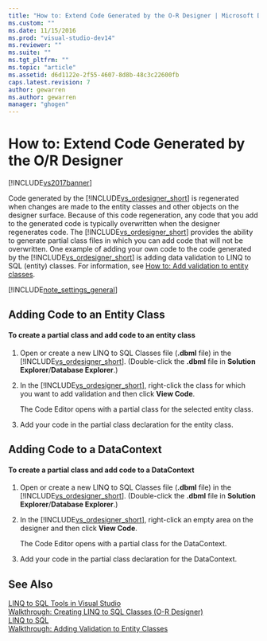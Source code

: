 ```yaml
---
title: "How to: Extend Code Generated by the O-R Designer | Microsoft Docs"
ms.custom: ""
ms.date: 11/15/2016
ms.prod: "visual-studio-dev14"
ms.reviewer: ""
ms.suite: ""
ms.tgt_pltfrm: ""
ms.topic: "article"
ms.assetid: d6d1122e-2f55-4607-8d8b-48c3c22600fb
caps.latest.revision: 7
author: gewarren
ms.author: gewarren
manager: "ghogen"
---
```

# How to: Extend Code Generated by the O/R Designer
[!INCLUDE[vs2017banner](../includes/vs2017banner.md)]

  
Code generated by the [!INCLUDE[vs_ordesigner_short](../includes/vs-ordesigner-short-md.md)] is regenerated when changes are made to the entity classes and other objects on the designer surface. Because of this code regeneration, any code that you add to the generated code is typically overwritten when the designer regenerates code. The [!INCLUDE[vs_ordesigner_short](../includes/vs-ordesigner-short-md.md)] provides the ability to generate partial class files in which you can add code that will not be overwritten. One example of adding your own code to the code generated by the [!INCLUDE[vs_ordesigner_short](../includes/vs-ordesigner-short-md.md)] is adding data validation to LINQ to SQL (entity) classes. For information, see [How to: Add validation to entity classes](../data-tools/how-to-add-validation-to-entity-classes.md).  
  
 [!INCLUDE[note_settings_general](../includes/note-settings-general-md.md)]  
  
## Adding Code to an Entity Class  
  
#### To create a partial class and add code to an entity class  
  
1.  Open or create a new LINQ to SQL Classes file (**.dbml** file) in the [!INCLUDE[vs_ordesigner_short](../includes/vs-ordesigner-short-md.md)]. (Double-click the **.dbml** file in **Solution Explorer**/**Database Explorer**.)  
  
2.  In the [!INCLUDE[vs_ordesigner_short](../includes/vs-ordesigner-short-md.md)], right-click the class for which you want to add validation and then click **View Code**.  
  
     The Code Editor opens with a partial class for the selected entity class.  
  
3.  Add your code in the partial class declaration for the entity class.  
  
## Adding Code to a DataContext  
  
#### To create a partial class and add code to a DataContext  
  
1.  Open or create a new LINQ to SQL Classes file (**.dbml** file) in the [!INCLUDE[vs_ordesigner_short](../includes/vs-ordesigner-short-md.md)]. (Double-click the **.dbml** file in **Solution Explorer**/**Database Explorer**.)  
  
2.  In the [!INCLUDE[vs_ordesigner_short](../includes/vs-ordesigner-short-md.md)], right-click an empty area on the designer and then click **View Code**.  
  
     The Code Editor opens with a partial class for the DataContext.  
  
3.  Add your code in the partial class declaration for the DataContext.  
  
## See Also  
 [LINQ to SQL Tools in Visual Studio](../data-tools/linq-to-sql-tools-in-visual-studio2.md)   
 [Walkthrough: Creating LINQ to SQL Classes (O-R Designer)](http://msdn.microsoft.com/library/35aad4a4-2e8a-46e2-ae09-5fbfd333c233)   
 [LINQ to SQL](http://msdn.microsoft.com/library/73d13345-eece-471a-af40-4cc7a2f11655)   
 [Walkthrough: Adding Validation to Entity Classes](http://msdn.microsoft.com/library/85b06a02-b2e3-4534-95b8-d077c8d4c1d7)

